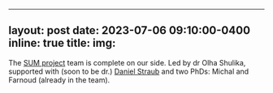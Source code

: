   ---
layout: post
date: 2023-07-06 09:10:00-0400
inline: true
title:
img:
---

The [SUM project](https://www.linkedin.com/company/sum-project-horizon-europe/) team is complete on our side. Led by dr Olha Shulika, supported with (soon to be dr.) [Daniel Straub](https://straubd.me/) and two PhDs: Michal and Farnoud (already in the team).
